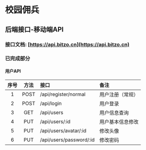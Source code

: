 # 校园佣兵

## 后端接口-移动端API

### 接口文档: [https://api.bitzo.cn](https://api.bitzo.cn)

### 已完成部分

#### 用户API

|序号| 方法  | 接口 | 备注 |
|:-:|:--:|:--|:---|
|1   | POST | /api/register/normal |用户注册（常规）|
|2   | POST | /api/login | 用户登录 |
|3   | GET  | /api/users  | 用户信息查询  |
|4   | PUT  | /api/users/:id  | 用户基本信息修改 |
|5   | PUT  | /api/users/avatar/:id  | 修改头像  |
|6   | PUT  | /api/users/password/:id  | 修改密码  |
